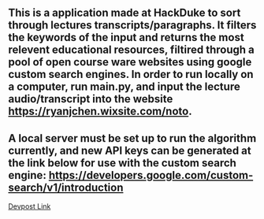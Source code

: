 This is a application made at HackDuke to sort through lectures transcripts/paragraphs. It filters the keywords of the input and returns the most relevent educational resources, filtired through a pool of open course ware websites using google custom search engines. In order to run locally on a computer, run main.py, and input the lecture audio/transcript into the website https://ryanjchen.wixsite.com/noto. 
------------------
A local server must be set up to run the algorithm currently, and new API keys can be generated at the link below for use with the custom search engine:
https://developers.google.com/custom-search/v1/introduction
------------------
[Devpost Link](https://devpost.com/software/noto-notes-together)

